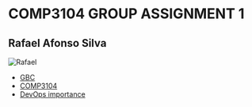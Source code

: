 # COMP3104 GROUP ASSIGNMENT 1

## Rafael Afonso Silva

![Rafael](https://avatars.githubusercontent.com/rafonsosilva)
- [GBC](101202754_gb.txt)
- [COMP3104](101202754_devops.txt)
- [DevOps importance](101202754_sdlc.txt)
